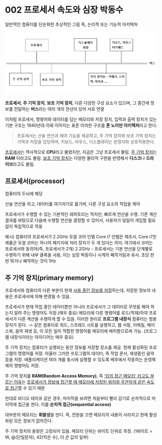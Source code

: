 # 002 프로세서 속도와 심장 박동수



일반적인 컴퓨터를 단순화한 추상적인 그림
즉, 논리적 또는 기능적 아키텍처

![image-20220506055711211](002_.assets/image-20220506055711211.png)

**프로세서**, **주 기억 장치**, **보조 기억 장치**, 다른 다양한 구성 요소가 있으며, 그 중간에 정보를 전달하는 **버스**라는 여러 개의 전선이 있어 서로 연결



이처럼 프로세서, 명령어와 데이터를 담는 메모리와 저장 장치, 입력과 출력 장치가 있는 기본 구조는 1940년대 이래 이어지는 표준
이러한 구조를 **폰 노이만 아키텍처**라고 한다.

> 프로세서는 산술 연산과 제어 기능을 제공하고, 주 기억 장치와 보조 기억 장치는 기억과 저장을 담당하며, 키보드, 마우스, 디스플레이는 운영자와 상호작용한다.



<u>프로세서</u>는 역사적으로 **CPU**라고 불렸지만, 지금은 그냥 프로세서 불림.
<u>주 기억 장치</u>는 **RAM** 이라고도 불림.
<u>보조 기억 장치</u>는 다양한 물리적 구현을 반영해서 **디스크**나 **드라이브**라고도 불림.



## 프로세서(processor)

컴퓨터의 두뇌에 해당

산술 연산을 하고, 데이터를 여기저기로 옮기며, 다른 구성 요소의 작업을 제어

프로세서가 수행할 수 있는 기본적인 레퍼토리는 적지만, 빠르게 연산을 수행.
기존 계산 결과를 바탕으로 다음에 수행할 연산을 결정할 수 있어서, 사용자가 일일이 개입할 필요 없이 독립적으로 작동

예시) 컴퓨터의 프로세서가 2.2GHz 듀얼 코어 인텔 Core i7
인텔은 제조사, Core i7은 제품군
듀얼 코어는 하나의 패키지에 처리 장치가 두 개 있다는 의미. 여기에서 코어는 프로세서와 동의어(즉, 프로세서가 2개)
2.2GHz - 프로세서는 기본 연산을 단계별로 수행하기 위해 내부 클록을 사용, 이는 심장 박동이나 시계의 째깍거림과 유사. 초당 한 번 뛰거나 째깍하는 것이 1Hz



## 주 기억 장치(primary memory)

프로세서와 컴퓨터의 다른 부분이 현재 <u>사용 중인 정보를 저장</u>하는데, 저장된 정보의 내용은 프로세서에 의해 변경될 수 있음.

프로세서가 현재 작업 중인 데이터뿐만 아니라 프로세서가 그 데이터로 무엇을 해야 하는지 알려 주는 명령어도 저장.(매우 중요)
메모리에 다른 명령어를 로드(적재)하여 프로세서가 다른 계산을 수행하게 할 수 있음.
이러한 원리로 **프로그램 내장식** 컴퓨터는 범용 장치가 된다.
-> 같은 컴퓨터로 워드, 스프레드 시트를 실행하고, 웹 서핑, 이메일, 페이스북, 음악 재생 등, 이 모든 일이 적합한 명령어를 메모리에 배치함으로써 가능. (프로그램 내장식이라는 아이디어는 매우 중요)

주 기억 장치는 컴퓨터가 실행되는 동안 정보를 저장할 장소를 제공.
현재 활성화된 프로그램의 명령어를 저장. 아울러 그러한 프로그램의 데이터, 즉 작업 문서, 재생중인 음악 등을 저장.
애플리케이션 여러 개를 동시에 실행할 수 있도록 배후에서 작동하는 운영체제의 명령어도 저장.

주 기억 장치를 **RAM(Random Access Memory)**, 즉 <u>'임의 접근 메모리' 라고도 부르는 이유</u>는 <u>프로세서가 정보에 접근할 때 메모리에 저장된 위치와 무관하게 같은 속도로 접근</u>할 수 있기 때문

반대로 비디오 테이프 같은 경우, 마지막을 보려면 처음부터 빨리 감기로 순차적으로 마지막에 접근을 한다. 이를 **순차적 접근(sequential access)**

대부분의 메모리는 **휘발성**을 띤다. 즉, 전원을 끄면 메모리의 내용이 사라지고 현재 활성화된 모든 정보가 없어진다.

주 기억 장치의 용량은 고정되어 있음. 메모리 단위는 바이트 단위로 측정. (1바이트 = W, @(단일문자), 42(작은 수), 더 큰 값의 일부)

